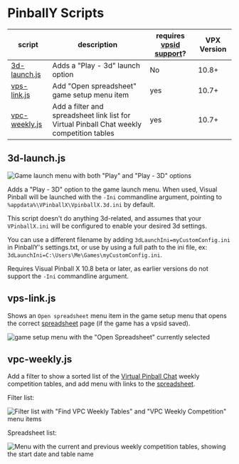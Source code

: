 # PinballY Scripts

|script|description|requires [vpsid support](https://github.com/mjrgh/PinballY/pull/221)?|VPX Version|
|---|---|---|---|
|[3d-launch.js](#3d-launchjs)|Adds a "Play - 3d" launch option|No|10.8+|
|[vps-link.js](#vps-linkjs)|Add "Open spreadsheet" game setup menu item|yes|10.7+|
|[vpc-weekly.js](#vpc-weeklyjs)|Add a filter and spreadsheet link list for Virtual Pinball Chat weekly competition tables|yes|10.7+|

## 3d-launch.js

![Game launch menu with both "Play" and "Play - 3D" options](https://github.com/Billiam/pinbally-scripts/assets/242008/ca55b190-b5c3-41ba-8016-f85ba257b590)

Adds a "Play - 3D" option to the game launch menu. When used, Visual Pinball will be launched with the `-Ini` commandline argument, pointing to `%appdata%\VPinballX\VpinballX.3d.ini` by default.

This script doesn't do anything 3d-related, and assumes that your `VPinballX.ini` will be configured to enable your desired 3d settings.

You can use a different filename by adding `3dLaunchIni=myCustomConfig.ini` in PinballY's settings.txt, or use by using a full
path to the ini file, ex: `3dLaunchIni=C:\Users\Me\Games\myCustomConfig.ini`.

Requires Visual Pinball X 10.8 beta or later, as earlier versions do not support the `-Ini` commandline argument.

## vps-link.js

Shows an `Open spreadsheet` menu item in the game setup menu that opens the correct [spreadsheet](https://virtual-pinball-spreadsheet.web.app/) page (if the game has a vpsid saved).

![game setup menu with the "Open Spreadsheet" currently selected](https://github.com/Billiam/pinbally-scripts/assets/242008/f085292e-3324-4aa7-a30b-cf528e6f3ef0)

## vpc-weekly.js

Add a filter to show a sorted list of the [Virtual Pinball Chat](https://virtualpinballchat.com/#/weekly-rankings/competition-corner) weekly competition tables, and add menu with links to the [spreadsheet](https://virtual-pinball-spreadsheet.web.app/).

Filter list:

![Filter list with "Find VPC Weekly Tables" and "VPC Weekly Competition" menu items](https://github.com/Billiam/pinbally-scripts/assets/242008/2bd8b85b-379f-4e56-98f1-6af5927cc170)

Spreadsheet list:

![Menu with the current and previous weekly competition tables, showing the start date and table name](https://github.com/Billiam/pinbally-scripts/assets/242008/55b3a9b5-27ed-47cf-a9c3-a463b41022fa)
